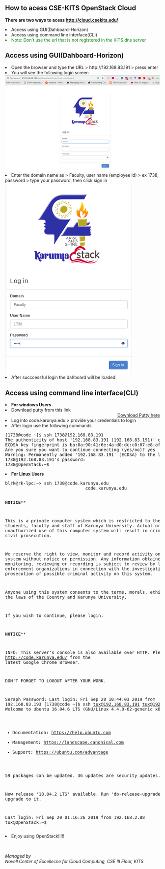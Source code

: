 How to acess CSE-KITS OpenStack Cloud
---------------------------------
<b>There are two ways to acess http://cloud.csekits.edu/</b>
<li>Access using GUI(Dahboard-Horizon)</li>
<li>Access using command line interface(CLI)</li>
<li style="color: #008000">Note: Don't use the url that is not registered in the KITS dns server</li>

Access using GUI(Dahboard-Horizon)
-----------------------------------
<li>Open the browser and type the URL > http://192.168.83.191 > press enter</li>
<li>You will see the following login screen</li>
<img src="https://github.com/blrk/OpenStack-labs.io/blob/master/cloud.csekits.edu/img/Screenshot_2019-09-18_09-33-55.png"></img>
<li>Enter the domain name as > Faculty, user name (employee id) > ex 1738, password > type your password, then click sign in</li>
<img src="https://github.com/blrk/OpenStack-labs.io/blob/master/cloud.csekits.edu/img/Screenshot_2019-09-18_09-34-44.png"></img>
<li>After succcessful login the dahboard will be loaded</li>

Access using command line interface(CLI)
------------------------------------------
<li><b>For windows Users</b></li>
<li>Download putty from this link</li> 
<div align="right">
<a href="http://ctc.karunya.edu/node/3">Download Putty here</a>
</div>
<li>Log into code.karunya.edu > provide your credentials to login</li>
<li>After login use the following commands</li>
<pre>
[1738@code ~]$ ssh 1738@192.168.83.191
The authenticity of host '192.168.83.191 (192.168.83.191)' can't be established.
ECDSA key fingerprint is ba:8a:90:41:6e:4a:d0:dc:c0:67:e8:af:97:38:d0:80.
Are you sure you want to continue connecting (yes/no)? yes
Warning: Permanently added '192.168.83.191' (ECDSA) to the list of known hosts.
1738@192.168.83.191's password: 
1738@OpenStack:~$ 
</pre>

<li><b>For Linux Users</b></li>
<pre>
blrk@rk-lpc:~> ssh 1738@code.karunya.edu
                               code.karunya.edu

************************************NOTICE**************************************

This is a private computer system which is restricted to the students, faculty 
and staff of Karunya University. Actual or attempted unauthorized use of this 
computer system will result in criminal and/or civil prosecution.

We reserve the right to view, monitor and record activity on the system without
notice or permission. Any information obtained by monitoring, reviewing or 
recording is subject to review by law enforcement organizations in connection 
with the investigation or prosecution of possible criminal activity on this 
system.

Anyone using this system consents to the terms, morals, ethics and the laws of 
the Country and Karunya University.

If you wish to continue, please login.

************************************NOTICE**************************************

INFO: This server's console is also available over HTTP. 
Please visit http://code.karunya.edu/ from the latest Google Chrome Browser.

DON'T FORGET TO LOGOUT AFTER YOUR WORK.

Seraph Password: 
Last login: Fri Sep 20 10:44:03 2019 from 192.168.83.193
[1738@code ~]$ ssh tux@192.168.83.191
tux@192.168.83.191's password: 
Welcome to Ubuntu 16.04.6 LTS (GNU/Linux 4.4.0-62-generic x86_64)

 * Documentation:  https://help.ubuntu.com
 * Management:     https://landscape.canonical.com
 * Support:        https://ubuntu.com/advantage

59 packages can be updated.
36 updates are security updates.

New release '18.04.2 LTS' available.
Run 'do-release-upgrade' to upgrade to it.


Last login: Fri Sep 20 01:16:26 2019 from 192.168.2.88
tux@OpenStack:~$ 
</pre>

<li>Enjoy using OpenStack!!!!!</li><br><br>

<i>Managed by <br>
Novell Center of Excellecne for Cloud Computing, CSE III Floor, KITS</i>

